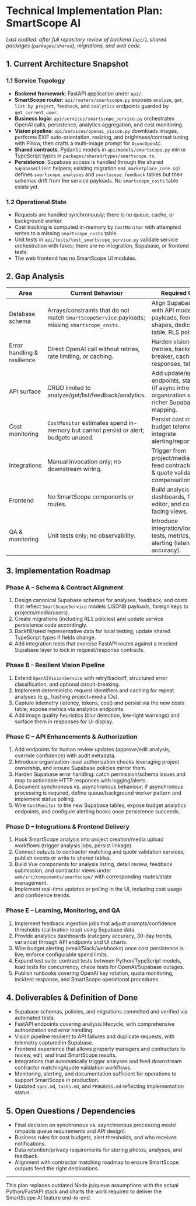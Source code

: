 # Technical Implementation Plan: SmartScope AI

_Last audited: after full repository review of backend (`api/`), shared packages (`packages/shared`), migrations, and web code._

## 1. Current Architecture Snapshot

### 1.1 Service Topology
- **Backend framework**: FastAPI application under `api/`.
- **SmartScope router**: `api/routers/smartscope.py` exposes `analyze`, `get`, `list by project`, `feedback`, and `analytics` endpoints guarded by `get_current_user`.
- **Business logic**: `api/services/smartscope_service.py` orchestrates OpenAI calls, persistence, analytics aggregation, and cost monitoring.
- **Vision pipeline**: `api/services/openai_vision.py` downloads images, performs EXIF auto-orientation, resizing, and brightness/contrast tuning with Pillow, then crafts a multi-image prompt for `AsyncOpenAI`.
- **Shared contracts**: Pydantic models in `api/models/smartscope.py` mirror TypeScript types in `packages/shared/types/smartscope.ts`.
- **Persistence**: Supabase access is handled through the shared `SupabaseClient` helpers; existing migration `004_marketplace_core.sql` defines `smartscope_analyses` and `smartscope_feedback` tables but their schemas drift from the service payloads. No `smartscope_costs` table exists yet.

### 1.2 Operational State
- Requests are handled synchronously; there is no queue, cache, or background worker.
- Cost tracking is computed in-memory by `CostMonitor` with attempted writes to a missing `smartscope_costs` table.
- Unit tests in `api/tests/test_smartscope_service.py` validate service orchestration with fakes; there are no integration, Supabase, or frontend tests.
- The web frontend has no SmartScope UI modules.

## 2. Gap Analysis
| Area | Current Behaviour | Required Outcome |
|------|-------------------|------------------|
| Database schema | Arrays/constraints that do not match `SmartScopeService` payloads; missing `smartscope_costs`. | Align Supabase tables with API models (JSONB payloads, feedback shapes, dedicated costs table, RLS policies). |
| Error handling & resilience | Direct OpenAI call without retries, rate limiting, or caching. | Harden vision pipeline (retries, backoff, circuit-breaker, cached responses, telemetry). |
| API surface | CRUD limited to analyze/get/list/feedback/analytics. | Add update/approval endpoints, status polling (if async introduced), organization scoping, and richer Supabase error mapping. |
| Cost monitoring | `CostMonitor` estimates spend in-memory but cannot persist or alert; budgets unused. | Persist cost rows, surface budget telemetry, and integrate alerting/reporting hooks. |
| Integrations | Manual invocation only; no downstream wiring. | Trigger from project/media events, feed contractor matching & quote validation, define compensation strategies. |
| Frontend | No SmartScope components or routes. | Build analysis dashboards, feedback editor, and contractor-facing views. |
| QA & monitoring | Unit tests only; no observability. | Introduce integration/load/resilience tests, metrics, and alerting (latency, costs, accuracy). |

## 3. Implementation Roadmap

### Phase A – Schema & Contract Alignment
1. Design canonical Supabase schemas for analyses, feedback, and costs that reflect `SmartScopeService` models (JSONB payloads, foreign keys to projects/media/users).
2. Create migrations (including RLS policies) and update service persistence code accordingly.
3. Backfill/seed representative data for local testing; update shared TypeScript types if fields change.
4. Add integration tests that exercise FastAPI routes against a mocked Supabase layer to lock in request/response contracts.

### Phase B – Resilient Vision Pipeline
1. Extend `OpenAIVisionService` with retry/backoff, structured error classification, and optional circuit-breaking.
2. Implement deterministic request identifiers and caching for repeat analyses (e.g., hashing project+media IDs).
3. Capture telemetry (latency, tokens, cost) and persist via the new costs table; expose metrics via analytics endpoints.
4. Add image quality heuristics (blur detection, low-light warnings) and surface them in responses for UI display.

### Phase C – API Enhancements & Authorization
1. Add endpoints for human review updates (approve/edit analysis, override confidence) with audit metadata.
2. Introduce organization-level authorization checks leveraging project ownership, and ensure Supabase policies mirror them.
3. Harden Supabase error handling: catch permission/schema issues and map to actionable HTTP responses with logging/alerts.
4. Document synchronous vs. asynchronous behaviour; if asynchronous processing is required, define queue/background worker pattern and implement status polling.
5. Wire `CostMonitor` to the new Supabase tables, expose budget analytics endpoints, and configure alerting hooks once persistence succeeds.

### Phase D – Integrations & Frontend Delivery
1. Hook SmartScope analysis into project creation/media upload workflows (trigger analysis jobs, persist linkage).
2. Connect outputs to contractor matching and quote validation services; publish events or write to shared tables.
3. Build Vue components for analysis listing, detail review, feedback submission, and contractor views under `web/src/components/smartscope/` with corresponding routes/state management.
4. Implement real-time updates or polling in the UI, including cost usage and confidence trends.

### Phase E – Learning, Monitoring, and QA
1. Implement feedback ingestion jobs that adjust prompts/confidence thresholds (calibration loop) using Supabase data.
2. Provide analytics dashboards (category accuracy, 30-day trends, variance) through API endpoints and UI charts.
3. Wire budget alerting (email/Slack/webhooks) once cost persistence is live; enforce configurable spend limits.
4. Expand test suite: contract tests between Python/TypeScript models, load tests for concurrency, chaos tests for OpenAI/Supabase outages.
5. Publish runbooks covering OpenAI key rotation, quota monitoring, incident response, and SmartScope operational procedures.

## 4. Deliverables & Definition of Done
- Supabase schemas, policies, and migrations committed and verified via automated tests.
- FastAPI endpoints covering analysis lifecycle, with comprehensive authorization and error handling.
- Vision pipeline resilient to API failures and duplicate requests, with telemetry captured in Supabase.
- Frontend experience that allows property managers and contractors to review, edit, and trust SmartScope results.
- Integrations that automatically trigger analyses and feed downstream contractor matching/quote validation workflows.
- Monitoring, alerting, and documentation sufficient for operations to support SmartScope in production.
- Updated `spec.md`, `tasks.md`, and `PROGRESS.md` reflecting implementation status.

## 5. Open Questions / Dependencies
- Final decision on synchronous vs. asynchronous processing model (impacts queue requirements and API design).
- Business rules for cost budgets, alert thresholds, and who receives notifications.
- Data retention/privacy requirements for storing photos, analyses, and feedback.
- Alignment with contractor matching roadmap to ensure SmartScope outputs feed the right destinations.

---
This plan replaces outdated Node.js/queue assumptions with the actual Python/FastAPI stack and charts the work required to deliver the SmartScope AI feature end-to-end.